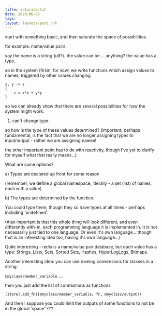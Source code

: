 ```yaml
---
title: saturate.txt
date: 2020-06-05
tags:
layout: layouts/post.njk
---
```


start with something basic, and then saturate the space of possibilities.

for example: name/value pairs.

say the name is a string (utf?).
the value can be ... anything?
the value has a type.

so in the system (firkin, for now)
we write functions which assign values
to names, triggered by other values
changing

```
x, y -> z
{
	z = x*x + y*y
}
```

so we can already show that there are several
possibilities for how the system might work.

1. can't change type

so how is the type of these values determined?
(important, perhaps fundamental, is the fact
that we are no longer assigning types to
input/output - rather we are assigning names!

the other important point has to do with reactivity,
though i've yet to clarify for myself what that
really means...)

What are some options?

a) Types are declared up front for some reason

(remember, we define a global namespace, literally -
a set (list) of names, each with a value).

b) The types are determined by the function.

You could type them, though they so have types
at all times - perhaps including 'undefined'.

(Also important is that this whole thing will look
different, and even differently with-in, each
programming language it is implemented in.
It is not necessarily just tied to one language.
Or even it's own language... though that is
an interesting idea too, having it's own language...)

Quite interesting - redis is a name/value pair
database, but each value has a type:
Strings, Lists, Sets, Sorted Sets, Hashes, HyperLogLogs, Bitmaps.

Another interesting idea: you can use naming
convensions for classes in a string:

`@myclass/member_variable` ....

then you just add the list of connections as functions

```
[store].add_fn([@myclass/member_variable, fn, @myclass/output])
```
And then I suppose you could limit the outputs of some functions
to not be in the global 'space' ???

